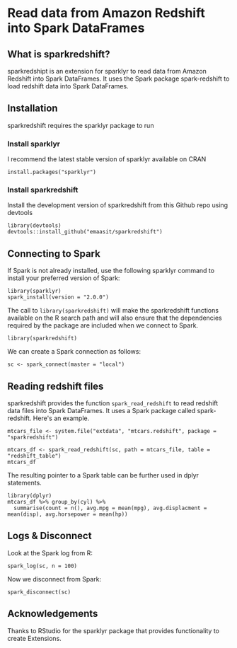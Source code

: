 Read data from Amazon Redshift into Spark DataFrames
====================================================

What is sparkredshift?
----------------------

sparkredshipt is an extension for sparklyr to read data from Amazon
Redshift into Spark DataFrames. It uses the Spark package spark-redshift
to load redshift data into Spark DataFrames.

Installation
------------

sparkredshift requires the sparklyr package to run

### Install sparklyr

I recommend the latest stable version of sparklyr available on CRAN

    install.packages("sparklyr")

### Install sparkredshift

Install the development version of sparkredshift from this Github repo
using devtools

    library(devtools)
    devtools::install_github("emaasit/sparkredshift")

Connecting to Spark
-------------------

If Spark is not already installed, use the following sparklyr command to
install your preferred version of Spark:

    library(sparklyr)
    spark_install(version = "2.0.0")

The call to `library(sparkredshift)` will make the sparkredshift
functions available on the R search path and will also ensure that the
dependencies required by the package are included when we connect to
Spark.

    library(sparkredshift) 

We can create a Spark connection as follows:

    sc <- spark_connect(master = "local")

Reading redshift files
----------------------

sparkredshift provides the function `spark_read_redshift` to read
redshift data files into Spark DataFrames. It uses a Spark package
called spark-redshift. Here's an example.

    mtcars_file <- system.file("extdata", "mtcars.redshift", package = "sparkredshift")

    mtcars_df <- spark_read_redshift(sc, path = mtcars_file, table = "redshift_table")
    mtcars_df

The resulting pointer to a Spark table can be further used in dplyr
statements.

    library(dplyr)
    mtcars_df %>% group_by(cyl) %>%
      summarise(count = n(), avg.mpg = mean(mpg), avg.displacment = mean(disp), avg.horsepower = mean(hp))

Logs & Disconnect
-----------------

Look at the Spark log from R:

    spark_log(sc, n = 100)

Now we disconnect from Spark:

    spark_disconnect(sc)

Acknowledgements
----------------

Thanks to RStudio for the sparklyr package that provides functionality
to create Extensions.
